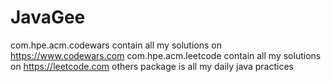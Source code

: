 # JavaGee

com.hpe.acm.codewars
    contain all my solutions on https://www.codewars.com
com.hpe.acm.leetcode
    contain all my solutions on https://leetcode.com
others package is all my daily java practices